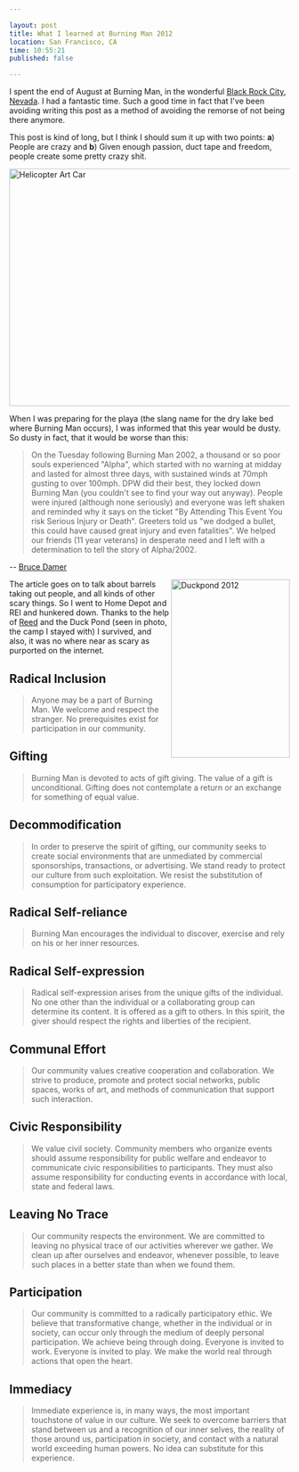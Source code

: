 ```yaml
---

layout: post
title: What I learned at Burning Man 2012
location: San Francisco, CA
time: 10:55:21
published: false

---
```


I spent the end of August at Burning Man, in the wonderful [Black Rock City, Nevada][brc-map]. I had a fantastic time. Such a good time in fact that I've been avoiding writing this post as a method of avoiding the remorse of not being there anymore.

This post is kind of long, but I think I should sum it up with two points: **a**) People are crazy and **b**) Given enough passion, duct tape and freedom, people create some pretty crazy shit.

<a href="http://www.flickr.com/photos/icco/7990100953/" title="Helicopter Art Car by Nat W, on Flickr"><img src="http://farm9.staticflickr.com/8439/7990100953_b5985e714c_z.jpg" width="640" height="426" alt="Helicopter Art Car"></a>

When I was preparing for the playa (the slang name for the dry lake bed where Burning Man occurs), I was informed that this year would be dusty. So dusty in fact, that it would be worse than this:

 > On the Tuesday following Burning Man 2002, a thousand or so poor souls experienced "Alpha", which started with no warning at midday and lasted for almost three days, with sustained winds at 70mph gusting to over 100mph. DPW did their best, they locked down Burning Man (you couldn't see to find your way out anyway). People were injured (although none seriously) and everyone was left shaken and reminded why it says on the ticket "By Attending This Event You risk Serious Injury or Death". Greeters told us "we dodged a bullet, this could have caused great injury and even fatalities". We helped our friends (11 year veterans) in desperate need and I left with a determination to tell the story of Alpha/2002.

 -- [Bruce Damer][alpha]

<a href="http://www.flickr.com/photos/icco/7990110105/" title="Duckpond 2012 by Nat W, on Flickr"><img src="http://farm9.staticflickr.com/8038/7990110105_6caa7cf940_n.jpg" align="right" width="213" height="320" alt="Duckpond 2012"></a>

The article goes on to talk about barrels taking out people, and all kinds of other scary things. So I went to Home Depot and REI and hunkered down. Thanks to the help of [Reed][] and the Duck Pond (seen in photo, the camp I stayed with) I survived, and also, it was no where near as scary as purported on the internet.



## Radical Inclusion

 > Anyone may be a part of Burning Man. We welcome and respect the stranger. No prerequisites exist for participation in our community.

## Gifting

 > Burning Man is devoted to acts of gift giving. The value of a gift is unconditional. Gifting does not contemplate a return or an exchange for something of equal value.

## Decommodification

 > In order to preserve the spirit of gifting, our community seeks to create social environments that are unmediated by commercial sponsorships, transactions, or advertising. We stand ready to protect our culture from such exploitation. We resist the substitution of consumption for participatory experience.

## Radical Self-reliance

 > Burning Man encourages the individual to discover, exercise and rely on his or her inner resources.

## Radical Self-expression

 > Radical self-expression arises from the unique gifts of the individual. No one other than the individual or a collaborating group can determine its content. It is offered as a gift to others. In this spirit, the giver should respect the rights and liberties of the recipient.

## Communal Effort

 > Our community values creative cooperation and collaboration. We strive to produce, promote and protect social networks, public spaces, works of art, and methods of communication that support such interaction.

## Civic Responsibility

 > We value civil society. Community members who organize events should assume responsibility for public welfare and endeavor to communicate civic responsibilities to participants. They must also assume responsibility for conducting events in accordance with local, state and federal laws.

## Leaving No Trace

 > Our community respects the environment. We are committed to leaving no physical trace of our activities wherever we gather. We clean up after ourselves and endeavor, whenever possible, to leave such places in a better state than when we found them.

## Participation

 > Our community is committed to a radically participatory ethic. We believe that transformative change, whether in the individual or in society, can occur only through the medium of deeply personal participation. We achieve being through doing. Everyone is invited to work. Everyone is invited to play. We make the world real through actions that open the heart.

## Immediacy

 > Immediate experience is, in many ways, the most important touchstone of value in our culture. We seek to overcome barriers that stand between us and a recognition of our inner selves, the reality of those around us, participation in society, and contact with a natural world exceeding human powers. No idea can substitute for this experience. 

[alpha]: http://www.damer.com/pictures/events/burningman2002/blowout/alphaguide.html
[brc-eye]: https://s3.amazonaws.com/geoeyemediaportal/assets/images/gallery/Burning_Man_IK_30AUG2012_3k.jpg
[brc-map]: http://goo.gl/maps/AfX9t
[Reed]: http://reedmorse.com/
